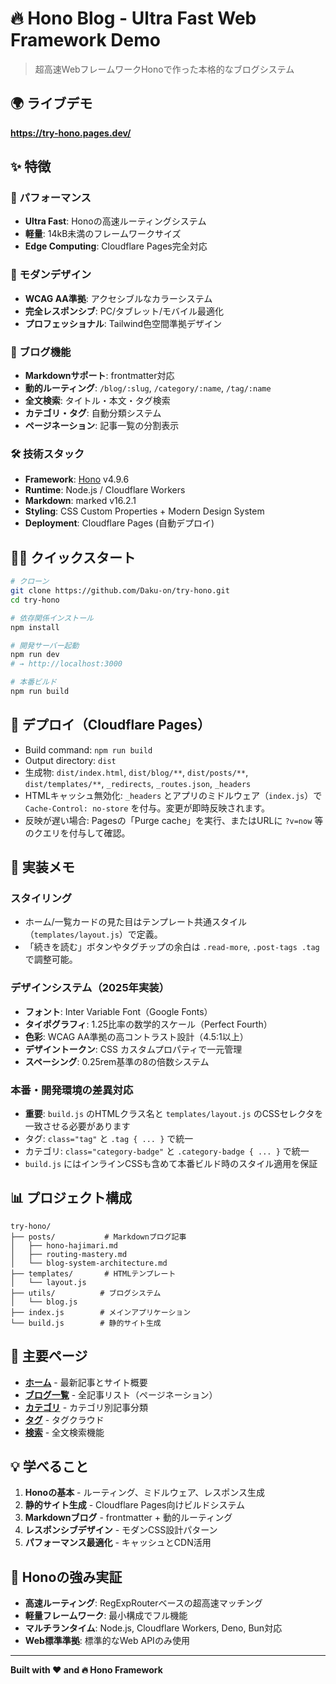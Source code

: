 # 🔥 Hono Blog - Ultra Fast Web Framework Demo

> 超高速WebフレームワークHonoで作った本格的なブログシステム

## 🌍 ライブデモ
**https://try-hono.pages.dev/**

## ✨ 特徴

### 🚀 パフォーマンス
- **Ultra Fast**: Honoの高速ルーティングシステム
- **軽量**: 14kB未満のフレームワークサイズ
- **Edge Computing**: Cloudflare Pages完全対応

### 🎨 モダンデザイン
- **WCAG AA準拠**: アクセシブルなカラーシステム
- **完全レスポンシブ**: PC/タブレット/モバイル最適化
- **プロフェッショナル**: Tailwind色空間準拠デザイン

### 📝 ブログ機能
- **Markdownサポート**: frontmatter対応
- **動的ルーティング**: `/blog/:slug`, `/category/:name`, `/tag/:name`
- **全文検索**: タイトル・本文・タグ検索
- **カテゴリ・タグ**: 自動分類システム
- **ページネーション**: 記事一覧の分割表示

### 🛠️ 技術スタック
- **Framework**: [Hono](https://hono.dev/) v4.9.6
- **Runtime**: Node.js / Cloudflare Workers
- **Markdown**: marked v16.2.1
- **Styling**: CSS Custom Properties + Modern Design System
- **Deployment**: Cloudflare Pages (自動デプロイ)

## 🏃‍♂️ クイックスタート

```bash
# クローン
git clone https://github.com/Daku-on/try-hono.git
cd try-hono

# 依存関係インストール
npm install

# 開発サーバー起動
npm run dev
# → http://localhost:3000

# 本番ビルド
npm run build
```

## 🚀 デプロイ（Cloudflare Pages）

- Build command: `npm run build`
- Output directory: `dist`
- 生成物: `dist/index.html`, `dist/blog/**`, `dist/posts/**`, `dist/templates/**`, `_redirects`, `_routes.json`, `_headers`
- HTMLキャッシュ無効化: `_headers` とアプリのミドルウェア（`index.js`）で `Cache-Control: no-store` を付与。変更が即時反映されます。
- 反映が遅い場合: Pagesの「Purge cache」を実行、またはURLに `?v=now` 等のクエリを付与して確認。

## 🔧 実装メモ

### スタイリング
- ホーム/一覧カードの見た目はテンプレート共通スタイル（`templates/layout.js`）で定義。
- 「続きを読む」ボタンやタグチップの余白は `.read-more`, `.post-tags .tag` で調整可能。

### デザインシステム（2025年実装）
- **フォント**: Inter Variable Font（Google Fonts）
- **タイポグラフィ**: 1.25比率の数学的スケール（Perfect Fourth）
- **色彩**: WCAG AA準拠の高コントラスト設計（4.5:1以上）
- **デザイントークン**: CSS カスタムプロパティで一元管理
- **スペーシング**: 0.25rem基準の8の倍数システム

### 本番・開発環境の差異対応
- **重要**: `build.js` のHTMLクラス名と `templates/layout.js` のCSSセレクタを一致させる必要があります
- タグ: `class="tag"` と `.tag { ... }` で統一
- カテゴリ: `class="category-badge"` と `.category-badge { ... }` で統一
- `build.js` にはインラインCSSも含めて本番ビルド時のスタイル適用を保証

## 📊 プロジェクト構成

```
try-hono/
├── posts/           # Markdownブログ記事
│   ├── hono-hajimari.md
│   ├── routing-mastery.md
│   └── blog-system-architecture.md
├── templates/       # HTMLテンプレート
│   └── layout.js
├── utils/          # ブログシステム
│   └── blog.js
├── index.js        # メインアプリケーション
└── build.js        # 静的サイト生成
```

## 🔗 主要ページ

- **[ホーム](https://try-hono.pages.dev/)** - 最新記事とサイト概要
- **[ブログ一覧](https://try-hono.pages.dev/blog)** - 全記事リスト（ページネーション）
- **[カテゴリ](https://try-hono.pages.dev/categories)** - カテゴリ別記事分類
- **[タグ](https://try-hono.pages.dev/tags)** - タグクラウド
- **[検索](https://try-hono.pages.dev/search)** - 全文検索機能

## 💡 学べること

1. **Honoの基本** - ルーティング、ミドルウェア、レスポンス生成
2. **静的サイト生成** - Cloudflare Pages向けビルドシステム
3. **Markdownブログ** - frontmatter + 動的ルーティング
4. **レスポンシブデザイン** - モダンCSS設計パターン
5. **パフォーマンス最適化** - キャッシュとCDN活用

## 🎯 Honoの強み実証

- **高速ルーティング**: RegExpRouterベースの超高速マッチング
- **軽量フレームワーク**: 最小構成でフル機能
- **マルチランタイム**: Node.js, Cloudflare Workers, Deno, Bun対応
- **Web標準準拠**: 標準的なWeb APIのみ使用

---

**Built with ❤️ and 🔥 Hono Framework**
